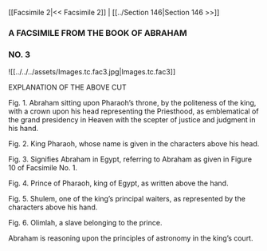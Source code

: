 [[Facsimile 2|<< Facsimile 2]]  |  [[../Section 146|Section 146 >>]]

### A FACSIMILE FROM THE BOOK OF ABRAHAM
### NO. 3

![[../../../assets/Images.tc.fac3.jpg|Images.tc.fac3]]

EXPLANATION OF THE ABOVE CUT

 Fig. 1. Abraham sitting upon Pharaoh’s throne, by the politeness of the king, with a crown upon his head representing the Priesthood, as emblematical of the grand presidency in Heaven with the scepter of justice and judgment in his hand.

Fig. 2. King Pharaoh, whose name is given in the characters above his head.

Fig. 3. Signifies Abraham in Egypt, referring to Abraham as given in Figure 10 of Facsimile No. 1.

Fig. 4. Prince of Pharaoh, king of Egypt, as written above the hand.

Fig. 5. Shulem, one of the king’s principal waiters, as represented by the characters above his hand.

Fig. 6. Olimlah, a slave belonging to the prince.

Abraham is reasoning upon the principles of astronomy in the king’s court.